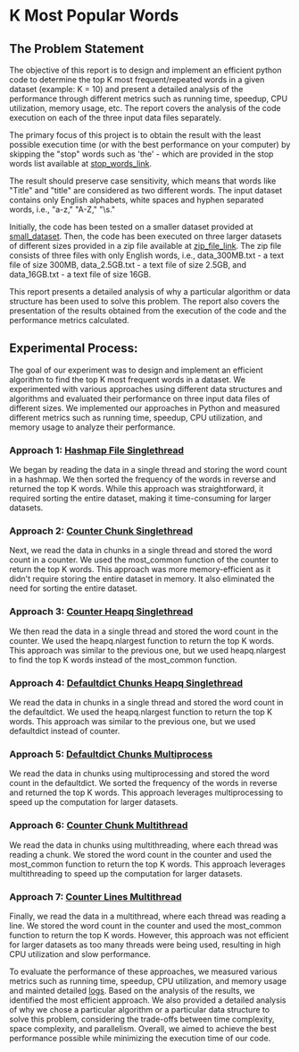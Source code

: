 # K Most Popular Words
## The Problem Statement
The objective of this report is to design and implement an efficient python code to determine the top K most frequent/repeated words in a given dataset (example: K = 10) and present a detailed analysis of the performance through different metrics such as running time, speedup, CPU utilization, memory usage, etc. The report covers the analysis of the code execution on each of the three input data files separately.

The primary focus of this project is to obtain the result with the least possible execution time (or with the best performance on your computer) by skipping the "stop" words such as 'the' - which are provided in the stop words list available at [stop_words_link](https://gist.github.com/sebleier/554280).

The result should preserve case sensitivity, which means that words like "Title" and "title" are considered as two different words. The input dataset contains only English alphabets, white spaces and hyphen separated words, i.e., "a-z," "A-Z," "\s."

Initially, the code has been tested on a smaller dataset provided at [small_dataset](https://drive.google.com/file/d/1dX8sgA2dX-0Pr2NFePopKMtFGDYnmVBo/view?usp=sharing). Then, the code has been executed on three larger datasets of different sizes provided in a zip file available at [zip_file_link](https://drive.google.com/file/d/1kaVM15rD9_O9HsvzrUKkIZ4R6ETUAdo4/view?usp=share_link). The zip file consists of three files with only English words, i.e., data_300MB.txt - a text file of size 300MB, data_2.5GB.txt - a text file of size 2.5GB, and data_16GB.txt - a text file of size 16GB.

This report presents a detailed analysis of why a particular algorithm or data structure has been used to solve this problem. The report also covers the presentation of the results obtained from the execution of the code and the performance metrics calculated.


## Experimental Process:

The goal of our experiment was to design and implement an efficient algorithm to find the top K most frequent words in a dataset. We experimented with various approaches using different data structures and algorithms and evaluated their performance on three input data files of different sizes. We implemented our approaches in Python and measured different metrics such as running time, speedup, CPU utilization, and memory usage to analyze their performance.

### Approach 1: [Hashmap File Singlethread](https://github.com/divaamahajan/K-Most-Popular-Words/blob/main/hashmap_file_singlethread.py)
We began by reading the data in a single thread and storing the word count in a hashmap. We then sorted the frequency of the words in reverse and returned the top K words. While this approach was straightforward, it required sorting the entire dataset, making it time-consuming for larger datasets.

### Approach 2: [Counter Chunk Singlethread](https://github.com/divaamahajan/K-Most-Popular-Words/blob/main/counter_chunks_singlethread.py)
Next, we read the data in chunks in a single thread and stored the word count in a counter. We used the most_common function of the counter to return the top K words. This approach was more memory-efficient as it didn't require storing the entire dataset in memory. It also eliminated the need for sorting the entire dataset.

### Approach 3: [Counter Heapq Singlethread](https://github.com/divaamahajan/K-Most-Popular-Words/blob/main/counter_heapq_singlethread.py)
We then read the data in a single thread and stored the word count in the counter. We used the heapq.nlargest function to return the top K words. This approach was similar to the previous one, but we used heapq.nlargest to find the top K words instead of the most_common function.

### Approach 4: [Defaultdict Chunks Heapq Singlethread](https://github.com/divaamahajan/K-Most-Popular-Words/blob/main/defaultdict_chunks%20heapq_singlethread.py)
We read the data in chunks in a single thread and stored the word count in the defaultdict. We used the heapq.nlargest function to return the top K words. This approach was similar to the previous one, but we used defaultdict instead of counter.

### Approach 5: [Defaultdict Chunks Multiprocess](https://github.com/divaamahajan/K-Most-Popular-Words/blob/main/defaultdict_chunks_multiprocess.py)
We read the data in chunks using multiprocessing and stored the word count in the defaultdict. We sorted the frequency of the words in reverse and returned the top K words. This approach leverages multiprocessing to speed up the computation for larger datasets.

### Approach 6: [Counter Chunk Multithread](https://github.com/divaamahajan/K-Most-Popular-Words/blob/main/counter_chunks_multithread.py)
We read the data in chunks using multithreading, where each thread was reading a chunk. We stored the word count in the counter and used the most_common function to return the top K words. This approach leverages multithreading to speed up the computation for larger datasets.

### Approach 7: [Counter Lines Multithread](https://github.com/divaamahajan/K-Most-Popular-Words/blob/main/counter_lines_multithread.py)
Finally, we read the data in a multithread, where each thread was reading a line. We stored the word count in the counter and used the most_common function to return the top K words. However, this approach was not efficient for larger datasets as too many threads were being used, resulting in high CPU utilization and slow performance.

To evaluate the performance of these approaches, we measured various metrics such as running time, speedup, CPU utilization, and memory usage and mainted detailed [logs](https://github.com/divaamahajan/K-Most-Popular-Words/tree/main/logs). Based on the analysis of the results, we identified the most efficient approach. We also provided a detailed analysis of why we chose a particular algorithm or a particular data structure to solve this problem, considering the trade-offs between time complexity, space complexity, and parallelism. Overall, we aimed to achieve the best performance possible while minimizing the execution time of our code.
